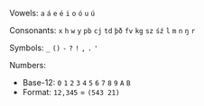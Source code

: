 Vowels: `a` `á` `e` `é` `i` `o` `ó` `u` `ú`

Consonants: `x` `h` `w` `y` `pb` `cj` `td` `þð` `fv` `kg` `sz` `śź` `l` `m` `n` `ŋ` `r`

Symbols: `_` `()` `-` `?` `!` `,` `.` `'`

Numbers:
- Base-12: `0` `1` `2` `3` `4` `5` `6` `7` `8` `9` `A` `B`
- Format: `12,345` = `(543 21)`
